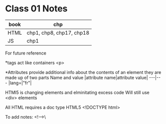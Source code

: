 # Class 01 Notes

|book| chp|
---|---
|HTML| chp1, chp8, chp17, chp18|
|JS| chp1|

For future reference

*tags act like containers 
 \<p>

 *Attributes provide additional info about the contents of an element
 they are made up of two parts Name and value
 |attribute name|attribute value|
 ---|---
 |lang=|"fr"|


 HTMl5 is changing elements and elminitating excess code
  Will still use \<div> elements

All HTML requires a doc type
HTML5 \<!DOCTYPE html>

To add notes:
\<!-->\